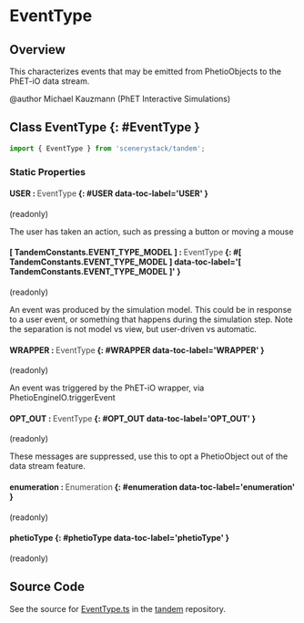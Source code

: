 # EventType

## Overview

This characterizes events that may be emitted from PhetioObjects to the PhET-iO data stream.

@author Michael Kauzmann (PhET Interactive Simulations)

## Class EventType {: #EventType }


```js
import { EventType } from 'scenerystack/tandem';
```
### Static Properties

#### USER : <span style="font-weight: 400; opacity: 80%;">EventType</span> {: #USER data-toc-label='USER' }

(readonly)

The user has taken an action, such as pressing a button or moving a mouse

#### [ TandemConstants.EVENT_TYPE_MODEL ] : <span style="font-weight: 400; opacity: 80%;">EventType</span> {: #[ TandemConstants.EVENT_TYPE_MODEL ] data-toc-label='[ TandemConstants.EVENT_TYPE_MODEL ]' }

(readonly)

An event was produced by the simulation model. This could be in response to a user event, or something that happens
during the simulation step. Note the separation is not model vs view, but user-driven vs automatic.

#### WRAPPER : <span style="font-weight: 400; opacity: 80%;">EventType</span> {: #WRAPPER data-toc-label='WRAPPER' }

(readonly)

An event was triggered by the PhET-iO wrapper, via PhetioEngineIO.triggerEvent

#### OPT_OUT : <span style="font-weight: 400; opacity: 80%;">EventType</span> {: #OPT_OUT data-toc-label='OPT_OUT' }

(readonly)

These messages are suppressed, use this to opt a PhetioObject out of the data stream feature.

#### enumeration : <span style="font-weight: 400; opacity: 80%;">Enumeration</span> {: #enumeration data-toc-label='enumeration' }

(readonly)

#### phetioType {: #phetioType data-toc-label='phetioType' }

(readonly)



## Source Code

See the source for [EventType.ts](https://github.com/phetsims/tandem/blob/main/js/EventType.ts) in the [tandem](https://github.com/phetsims/tandem) repository.
